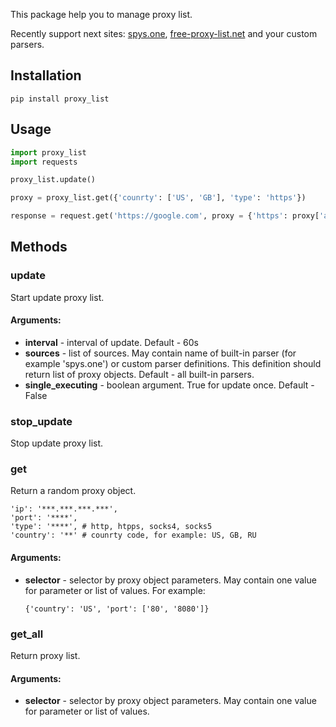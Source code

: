 This package help you to manage proxy list.

Recently support next sites:
<a href = 'http://spys.one/proxies/'>spys.one</a>,
<a href = 'https://free-proxy-list.net/'>free-proxy-list.net</a>
and your custom parsers.

<h2> Installation </h2>

    pip install proxy_list

<h2> Usage </h2>

```python
import proxy_list
import requests

proxy_list.update()

proxy = proxy_list.get({'counrty': ['US', 'GB'], 'type': 'https'})

response = request.get('https://google.com', proxy = {'https': proxy['address'])})
```

<h2> Methods </h2>

<h3> update </h3>

Start update proxy list.

<h4> Arguments: </h4>
<ul>
    <li> <b>interval</b> - interval of update. Default - 60s</li>
    <li>
        <b>sources</b>
        - list of sources. May contain name of built-in parser
        (for example 'spys.one') or custom parser definitions. This definition
        should return list of proxy objects. Default - all built-in parsers.
    </li>
    <li> <b>single_executing</b> - boolean argument. True for update once. Default - False
</ul>

<h3> stop_update </h3>

Stop update proxy list.

<h3> get </h3>

Return a random proxy object.

    'ip': '***.***.***.***',
    'port': '****',
    'type': '****', # http, htpps, socks4, socks5
    'country': '**' # counrty code, for example: US, GB, RU

<h4> Arguments: </h4>
<ul>
    <li>
        <b>selector</b>
        - selector by proxy object parameters. May contain one value for parameter or
        list of values. For example:
    </li>

    {'country': 'US', 'port': ['80', '8080']}
</ul>

<h3> get_all </h3>

Return proxy list.

<h4> Arguments: </h4>
<ul>
    <li>
        <b>selector</b>
        - selector by proxy object parameters. May contain one value for parameter or
        list of values.
    </li>
</ul>
